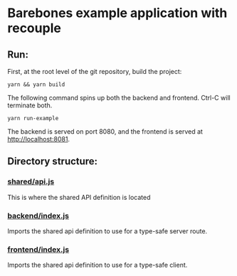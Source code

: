 # Barebones example application with recouple

## Run:

First, at the root level of the git repository, build the project:
```
yarn && yarn build
```

The following command spins up both the backend and frontend. Ctrl-C will terminate both.

```
yarn run-example
```

The backend is served on port 8080, and the frontend is served at [http://localhost:8081](http://localhost:8081).

## Directory structure:

### [shared/api.js](shared/api.js)
This is where the shared API definition is located

### [backend/index.js](backend/index.js)
Imports the shared api definition to use for a type-safe server route.


### [frontend/index.js](frontend/index.js)
Imports the shared api definition to use for a type-safe client.
